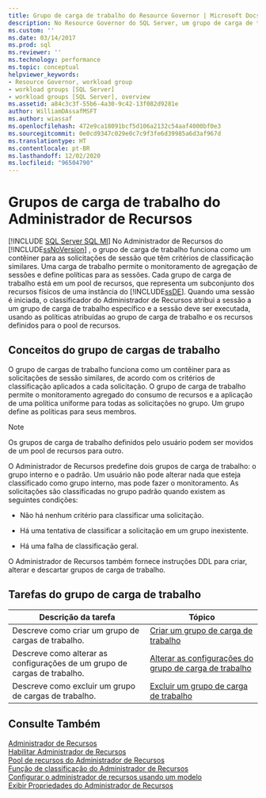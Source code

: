 ```yaml
---
title: Grupo de carga de trabalho do Resource Governor | Microsoft Docs
description: No Resource Governor do SQL Server, um grupo de carga de trabalho é um contêiner para as solicitações de sessão que têm critérios de classificação similares.
ms.custom: ''
ms.date: 03/14/2017
ms.prod: sql
ms.reviewer: ''
ms.technology: performance
ms.topic: conceptual
helpviewer_keywords:
- Resource Governor, workload group
- workload groups [SQL Server]
- workload groups [SQL Server], overview
ms.assetid: a84c3c3f-55b6-4a30-9c42-13f082d9281e
author: WilliamDAssafMSFT
ms.author: wiassaf
ms.openlocfilehash: 472e9ca18091bcf5d106a2132c54aaf4000bf0e3
ms.sourcegitcommit: 0e0cd9347c029e0c7c9f3fe6d39985a6d3af967d
ms.translationtype: HT
ms.contentlocale: pt-BR
ms.lasthandoff: 12/02/2020
ms.locfileid: "96504790"
---
```

# <a name="resource-governor-workload-group"></a>Grupos de carga de trabalho do Administrador de Recursos
[!INCLUDE [SQL Server SQL MI](../../includes/applies-to-version/sql-asdbmi.md)]
  No Administrador de Recursos do [!INCLUDE[ssNoVersion](../../includes/ssnoversion-md.md)] , o grupo de carga de trabalho funciona como um contêiner para as solicitações de sessão que têm critérios de classificação similares. Uma carga de trabalho permite o monitoramento de agregação de sessões e define políticas para as sessões. Cada grupo de carga de trabalho está em um pool de recursos, que representa um subconjunto dos recursos físicos de uma instância do [!INCLUDE[ssDE](../../includes/ssde-md.md)]. Quando uma sessão é iniciada, o classificador do Administrador de Recursos atribui a sessão a um grupo de carga de trabalho específico e a sessão deve ser executada, usando as políticas atribuídas ao grupo de carga de trabalho e os recursos definidos para o pool de recursos.  
  
## <a name="workload-group-concepts"></a>Conceitos do grupo de cargas de trabalho  
 O grupo de cargas de trabalho funciona como um contêiner para as solicitações de sessão similares, de acordo com os critérios de classificação aplicados a cada solicitação. O grupo de carga de trabalho permite o monitoramento agregado do consumo de recursos e a aplicação de uma política uniforme para todas as solicitações no grupo. Um grupo define as políticas para seus membros.  
  
> [!NOTE]  
>  Os grupos de carga de trabalho definidos pelo usuário podem ser movidos de um pool de recursos para outro.  
  
 O Administrador de Recursos predefine dois grupos de carga de trabalho: o grupo interno e o padrão. Um usuário não pode alterar nada que esteja classificado como grupo interno, mas pode fazer o monitoramento. As solicitações são classificadas no grupo padrão quando existem as seguintes condições:  
  
-   Não há nenhum critério para classificar uma solicitação.  
  
-   Há uma tentativa de classificar a solicitação em um grupo inexistente.  
  
-   Há uma falha de classificação geral.  
  
 O Administrador de Recursos também fornece instruções DDL para criar, alterar e descartar grupos de carga de trabalho.  
  
## <a name="workload-group-tasks"></a>Tarefas do grupo de carga de trabalho  
  
|Descrição da tarefa|Tópico|  
|----------------------|-----------|  
|Descreve como criar um grupo de cargas de trabalho.|[Criar um grupo de carga de trabalho](../../relational-databases/resource-governor/create-a-workload-group.md)|  
|Descreve como alterar as configurações de um grupo de cargas de trabalho.|[Alterar as configurações do grupo de carga de trabalho](../../relational-databases/resource-governor/change-workload-group-settings.md)|  
|Descreve como excluir um grupo de cargas de trabalho.|[Excluir um grupo de carga de trabalho](../../relational-databases/resource-governor/delete-a-workload-group.md)|  
  
## <a name="see-also"></a>Consulte Também  
 [Administrador de Recursos](../../relational-databases/resource-governor/resource-governor.md)   
 [Habilitar Administrador de Recursos](../../relational-databases/resource-governor/enable-resource-governor.md)   
 [Pool de recursos do Administrador de Recursos](../../relational-databases/resource-governor/resource-governor-resource-pool.md)   
 [Função de classificação do Administrador de Recursos](../../relational-databases/resource-governor/resource-governor-classifier-function.md)   
 [Configurar o administrador de recursos usando um modelo](../../relational-databases/resource-governor/configure-resource-governor-using-a-template.md)   
 [Exibir Propriedades do Administrador de Recursos](../../relational-databases/resource-governor/view-resource-governor-properties.md)  
  
  
